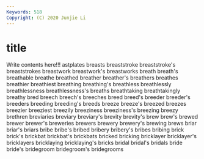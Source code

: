 ```yaml
---
Keywords: 518
Copyright: (C) 2020 Junjie Li
---
```


# title

Write contents here!!!
astplates 
breasts 
breaststroke
breaststroke's 
breaststrokes 
breastwork 
breastwork's 
breastworks 
breath 
breath's 
breathable 
breathe 
breathed
breather 
breather's 
breathers 
breathes 
breathier 
breathiest 
breathing 
breathing's 
breathless 
breathlessly
breathlessness 
breathlessness's 
breaths 
breathtaking 
breathtakingly 
breathy 
bred 
breech 
breech's 
breeches
breed 
breed's 
breeder 
breeder's 
breeders 
breeding 
breeding's 
breeds 
breeze 
breeze's
breezed 
breezes 
breezier 
breeziest 
breezily 
breeziness 
breeziness's 
breezing 
breezy 
brethren
breviaries 
breviary 
breviary's 
brevity 
brevity's 
brew 
brew's 
brewed 
brewer 
brewer's
breweries 
brewers 
brewery 
brewery's 
brewing 
brews 
briar 
briar's 
briars 
bribe
bribe's 
bribed 
bribery 
bribery's 
bribes 
bribing 
brick 
brick's 
brickbat 
brickbat's
brickbats 
bricked 
bricking 
bricklayer 
bricklayer's 
bricklayers 
bricklaying 
bricklaying's 
bricks 
bridal
bridal's 
bridals 
bride 
bride's 
bridegroom 
bridegroom's 
bridegrooms 
